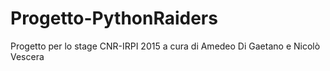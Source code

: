# Progetto-PythonRaiders
Progetto per lo stage CNR-IRPI 2015 a cura di Amedeo Di Gaetano e Nicolò Vescera

